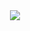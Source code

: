 <div align="center">
<img src="https://moe-counter.glitch.me/get/@:kaIIsyms?theme=kasuterura-4">
</div>
